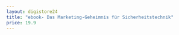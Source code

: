 ```yaml
---
layout: digistore24
title: "ebook- Das Marketing-Geheimnis für Sicherheitstechnik"
price: 19.9
---
```

